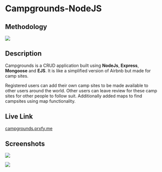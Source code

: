 # Campgrounds-NodeJS

## Methodology

![](/home/prxfy/.config/marktext/images/2022-12-17-15-05-05-MongoEJSExpress.png)

## Description

Campgrounds is a CRUD application built using **NodeJs**, **Express**, **Mongoose** and **EJS**. It is like a simplified version of Airbnb but made for camp sites. 

Registered users can add their own camp sites to be made available to other users around the world. Other users can leave review for these camp sites for other people to follow suit. Additionally added maps to find campsites using map functionality.

## Live Link

[campgrounds.prxfy.me](https://campgrounds.prxfy.me)

## Screenshots

![](/home/prxfy/.config/marktext/images/2022-12-17-15-16-49-image.png)

![](/home/prxfy/.config/marktext/images/2022-12-17-15-15-55-Screenshot_20221217_151426.png)
